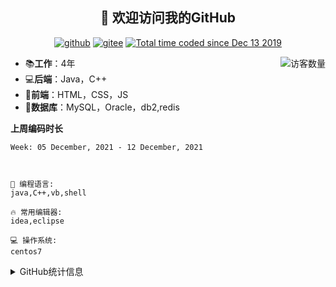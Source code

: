 <h2 align="center">👋 欢迎访问我的GitHub</h2>
<p align="center">
  <a href="https://github.com/yorkiiz"><img src="https://img.shields.io/badge/GitHub-ff79c6" alt="github"></a>
  <a href="https://gitee.com/yorkiiz"><img src="https://img.shields.io/badge/Gitee-fe7300" alt="gitee"></a>
  <a href="https://www.cnblogs.com/yorkiiz/"><img src="https://img.shields.io/badge/blog-yellow" alt="Total time coded since Dec 13 2019" /></a>
</p>

<img align='right' src="https://profile-counter.glitch.me/yorkiiz/count.svg" alt="访客数量"/>

- 📚**工作**：4年
- 💻**后端**：Java，C++
- 📝**前端**：HTML，CSS，JS
- 💼**数据库**：MySQL，Oracle，db2,redis

**上周编码时长**  

<!--START_SECTION:waka-->
```text
Week: 05 December, 2021 - 12 December, 2021



💬 编程语言: 
java,C++,vb,shell

🔥 常用编辑器: 
idea,eclipse

💻 操作系统: 
centos7

```


<!--END_SECTION:waka-->

<details>
<summary>GitHub统计信息</summary>

<br/>

> 
> 下面的GitHub统计信息是来自于[github-readme-stats](https://github.com/anuraghazra/github-readme-stats)项目，里边有[中文文档](https://github.com/anuraghazra/github-readme-stats/blob/master/readme_cn.md)

<a href="https://github.com/eternidad33/eternidad33">
  <img align="center" src="https://github-readme-stats.anuraghazra1.vercel.app/api?username=yorkiiz&show_icons=true" />
</a>
</details>



